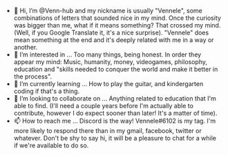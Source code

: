- 👋 Hi, I’m @Venn-hub and my nickname is usually "Vennele", some combinations of letters that sounded nice in my mind. Once the curiosity was bigger than me, what if it means something? That crossed my mind. (Well, if you Google Translate it, it's a nice surprise). "Vennele" does mean something at the end and it's deeply related with me in a way or another.
- 👀 I’m interested in ... Too many things, being honest. In order they appear my mind: Music, humanity, money, videogames, philosophy, education and "skills needed to conquer the world and make it better in the process".
- 🌱 I’m currently learning ... How to play the guitar, and kindergarten coding if that's a thing.
- 💞️ I’m looking to collaborate on ... Anything related to education that I'm able to find. (I'll need a couple years before I'm actually able to contribute, however I do expect sooner than later! It's a matter of time).
- 📫 How to reach me ... Discord is the way! Vennele#6102 is my tag. I'm more likely to respond there than in my gmail, facebook, twitter or whatever. Don't be shy to say hi, it will be a pleasure to chat for a while if we're available to do so.
<!---
Venn-hub/Venn-hub is a ✨ special ✨ repository because its `README.md` (this file) appears on your GitHub profile.
You can click the Preview link to take a look at your changes.
--->
